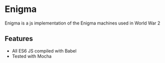 # Enigma
 Enigma is a js implementation of the Enigma machines used in World War 2

## Features
 * All ES6 JS compiled with Babel
 * Tested with Mocha